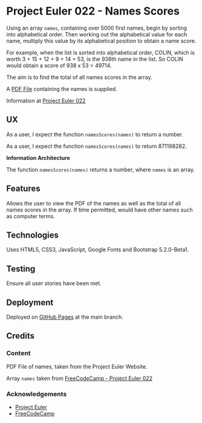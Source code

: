 # Project Euler 022 - Names Scores

Using an array `names`, containing over 5000 first names, begin by sorting into alphabetical order.  Then working out the alphabetical value for each name, multiply this value by its alphabetical position to obtain a name score.

For example, when the list is sorted into alphabetical order, COLIN, which is worth 3 + 15 + 12 + 9 + 14 = 53, is the 938th name in the list.  So COLIN would obtain a score of 938 x 53 = 49714.

The aim is to find the total of all names scores in the array.

A [PDF File](pdf/names.pdf) containing the names is supplied.

Information at [Project Euler 022](https://projecteuler.net/problem=22)

## UX

As a user, I expect the function `namesScores(names)` to return a number.

As a user, I expect the function `namesScores(names)` to return 871198282.

**Information Architecture**

The function `namesScores(names)` returns a number, where `names` is an array.

## Features

Allows the user to view the PDF of the names as well as the total of all names scores in the array.  If time permitted, would have other names such as computer terms.

## Technologies

Uses HTML5, CSS3, JavaScript, Google Fonts and Bootstrap 5.2.0-Beta1.

## Testing

Ensure all user stories have been met.

## Deployment

Deployed on [GitHub Pages](https://derektypist.github.io/project-euler-022) at the main branch.

## Credits

### Content

PDF File of names, taken from the Project Euler Website.  

Array `names` taken from [FreeCodeCamp - Project Euler 022](https://github.com/freeCodeCamp/freeCodeCamp/blob/main/curriculum/challenges/english/10-coding-interview-prep/project-euler/problem-22-names-scores.md)

### Acknowledgements

- [Project Euler](https://projecteuler.net)
- [FreeCodeCamp](https://www.freecodecamp.org)
